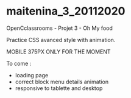 # maitenina_3_20112020
OpenCclassrooms - Projet 3 - Oh My food

Practice CSS avanced style with animation.

MOBILE 375PX ONLY FOR THE MOMENT

To come :
- loading page
- correct block menu details animation
- responsive to tablette and desktop

